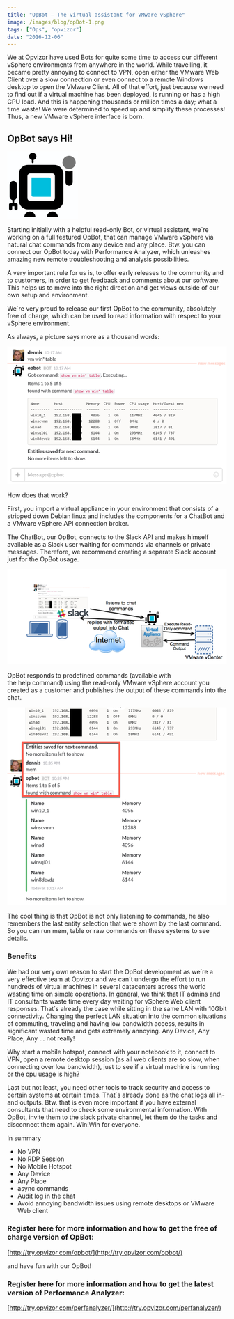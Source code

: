 ```yaml
---
title: "OpBot – The virtual assistant for VMware vSphere"
image: /images/blog/opBot-1.png
tags: ["Ops", "opvizor"]
date: "2016-12-06"
---
```


We at Opvizor have used Bots for quite some time to access our different vSphere environments from anywhere in the world. While travelling, it became pretty annoying to connect to VPN, open either the VMware Web Client over a slow connection or even connect to a remote Windows desktop to open the VMware Client. All of that effort, just because we need to find out if a virtual machine has been deployed, is running or has a high CPU load. And this is happening thousands or million times a day; what a time waste! We were determined to speed up and simplify these processes! Thus, a new VMware vSphere interface is born.

## OpBot says Hi!

![OpBot](/images/blog/opBot-1.png)

Starting initially with a helpful read-only Bot, or virtual assistant, we´re working on a full featured OpBot, that can manage VMware vSphere via natural chat commands from any device and any place. Btw. you can connect our OpBot today with Performance Analyzer, which unleashes amazing new remote troubleshooting and analysis possibilities.

A very important rule for us is, to offer early releases to the community and to customers, in order to get feedback and comments about our software. This helps us to move into the right direction and get views outside of our own setup and environment.

We´re very proud to release our first OpBot to the community, absolutely free of charge, which can be used to read information with respect to your vSphere environment.

As always, a picture says more as a thousand words:

![OpBot](/images/blog/vmwintable-1.png)

How does that work?

First, you import a virtual appliance in your environment that consists of a stripped down Debian linux and includes the components for a ChatBot and a VMware vSphere API connection broker.

The ChatBot, our OpBot, connects to the Slack API and makes himself available as a Slack user waiting for commands via channels or private messages. Therefore, we recommend creating a separate Slack account just for the OpBot usage.

![OpBot](/images/blog/OpBot_Slack_vCenter_arch-1.png)

OpBot responds to predefined commands (available with the help command) using the read-only VMware vSphere account you created as a customer and publishes the output of these commands into the chat.

![OpBot - Command memory](/images/blog/command_memory-1.png)

The cool thing is that OpBot is not only listening to commands, he also remembers the last entity selection that were shown by the last command. So you can run mem, table or raw commands on these systems to see details.

### Benefits

We had our very own reason to start the OpBot development as we´re a very effective team at Opvizor and we can´t undergo the effort to run hundreds of virtual machines in several datacenters across the world wasting time on simple operations. In general, we think that IT admins and IT consultants waste time every day waiting for vSphere Web client responses. That´s already the case while sitting in the same LAN with 10Gbit connectivity. Changing the perfect LAN situation into the common situations of commuting, traveling and having low bandwidth access, results in significant wasted time and gets extremely annoying. Any Device, Any Place, Any … not really!

Why start a mobile hotspot, connect with your notebook to it, connect to VPN, open a remote desktop session (as all web clients are so slow, when connecting over low bandwidth), just to see if a virtual machine is running or the cpu usage is high?

Last but not least, you need other tools to track security and access to certain systems at certain times. That´s already done as the chat logs all in- and outputs. Btw. that is even more important if you have external consultants that need to check some environmental information. With OpBot, invite them to the slack private channel, let them do the tasks and disconnect them again. Win:Win for everyone.

In summary

- No VPN
- No RDP Session
- No Mobile Hotspot
- Any Device
- Any Place
- async commands
- Audit log in the chat
- Avoid annoying bandwidth issues using remote desktops or VMware Web client

### Register here for more information and how to get the free of charge version of OpBot:

[http://try.opvizor.com/opbot/](http://try.opvizor.com/opbot/)

and have fun with our OpBot!

### Register here for more information and how to get the latest version of Performance Analyzer:

[http://try.opvizor.com/perfanalyzer/](http://try.opvizor.com/perfanalyzer/)
